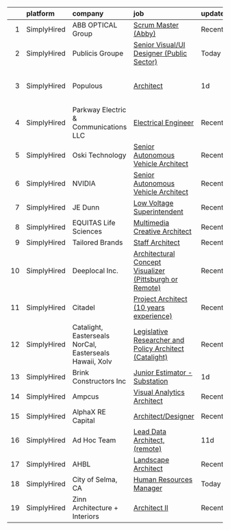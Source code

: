 

|    | platform    | company                                                 | job                                                                                                                                                                  | update_time   | location                       |
|---:|:------------|:--------------------------------------------------------|:---------------------------------------------------------------------------------------------------------------------------------------------------------------------|:--------------|:-------------------------------|
|  1 | SimplyHired | ABB OPTICAL Group                                       | [Scrum Master (Abby)](https://www.simplyhired.com/job/REWt4mhjdg4624L1VWfU_R1et4C8oE-drZmvJkfOEWs_lyxxMHxe-A?q=visual+architect)                                     | Recently      | Remote                         |
|  2 | SimplyHired | Publicis Groupe                                         | [Senior Visual/UI Designer (Public Sector)](https://www.simplyhired.com/job/QzRtLasEONr42vJgYr71l3tyXq2cw4ncu6rIwmfMDaU6lh8-dP3c7A?q=visual+architect)               | Today         | Arlington, VA                  |
|  3 | SimplyHired | Populous                                                | [Architect](https://www.simplyhired.com/job/5Sdk07fFeL-twGnySOffhQMxY_ueAEJ7-o7V3Dl0owYQPfMV4pUJHQ?q=visual+architect)                                               | 1d            | San Francisco, CA +6 locations |
|  4 | SimplyHired | Parkway Electric & Communications LLC                   | [Electrical Engineer](https://www.simplyhired.com/job/USKrkUPffAtlJQ8ie9ZRYx_3HZhBSMvg5QsoWenX0kv1iKFJrGvTnA?q=visual+architect)                                     | Recently      | Holland, MI                    |
|  5 | SimplyHired | Oski Technology                                         | [Senior Autonomous Vehicle Architect](https://www.simplyhired.com/job/a5YnZuFF6Z-6jnCL5dgzvYIdB8PfMAaqtjJwlIgi2EJLlfqOiZoGCw?q=visual+architect)                     | Recently      | Santa Clara, CA                |
|  6 | SimplyHired | NVIDIA                                                  | [Senior Autonomous Vehicle Architect](https://www.simplyhired.com/job/_dC__tYlDHtgx72LDr74_OpMcs1XrPph99TBuHMBxvJ1A8M6UMW3Bg?q=visual+architect)                     | Recently      | Santa Clara, CA                |
|  7 | SimplyHired | JE Dunn                                                 | [Low Voltage Superintendent](https://www.simplyhired.com/job/LgoqHeHuh1YeedtzbhvyieQIoQ6c9u3NgZpPEWew9YK1K6h3eZlktg?q=visual+architect)                              | Recently      | Charlotte, NC                  |
|  8 | SimplyHired | EQUITAS Life Sciences                                   | [Multimedia Creative Architect](https://www.simplyhired.com/job/ichTX3k1Ejo7tX1GyCNQsvRJKJYEbv4IqWgcjyZm74n5FB1102LY-Q?q=visual+architect)                           | Recently      | Essex, VT                      |
|  9 | SimplyHired | Tailored Brands                                         | [Staff Architect](https://www.simplyhired.com/job/rEAHpWOd4nb9T4Qx522NYRqeO9mbSb5bogZfLT3cXgNV9g1s917_Ug?q=visual+architect)                                         | Recently      | Fremont, CA                    |
| 10 | SimplyHired | Deeplocal Inc.                                          | [Architectural Concept Visualizer (Pittsburgh or Remote)](https://www.simplyhired.com/job/SWB3HAZT_15JhUfxDrZqTeM9niknD8HbJ0NuAptc3GZca9udF26K4g?q=visual+architect) | Recently      | Remote                         |
| 11 | SimplyHired | Citadel                                                 | [Project Architect (10 years experience)](https://www.simplyhired.com/job/4AlUZ9lqbJktUfRUd3vPJ6NNyU_0PoQ8wilq4Jk80MlMZlOITbC38A?q=visual+architect)                 | Recently      | Washington, DC                 |
| 12 | SimplyHired | Catalight, Easterseals NorCal, Easterseals Hawaii, Xolv | [Legislative Researcher and Policy Architect (Catalight)](https://www.simplyhired.com/job/maWLSGHx0_TTWzHR7NCfkgGVir9sIHnwfst3ltuVHs8tkf3pzfwc4A?q=visual+architect) | Recently      | Remote                         |
| 13 | SimplyHired | Brink Constructors Inc                                  | [Junior Estimator - Substation](https://www.simplyhired.com/job/VfzqQWNxkkHhAVqdA2xvfdG4uQeHenGJ-5r9kImA6EmKaG0z5q2-6Q?q=visual+architect)                           | 1d            | Rapid City, SD                 |
| 14 | SimplyHired | Ampcus                                                  | [Visual Analytics Architect](https://www.simplyhired.com/job/SPAlXerdTfV6kBYFGQfSnWwqAWv4NhqJ8ksAicbTSgiDlNkKq2WmQA?q=visual+architect)                              | Recently      | Remote                         |
| 15 | SimplyHired | AlphaX RE Capital                                       | [Architect/Designer](https://www.simplyhired.com/job/3FZq__pDBJ8vYzlGtVlQE2B5139EFuXTbT6DFUS_zXXVrLLWjOChbQ?q=visual+architect)                                      | Recently      | San Jose, CA                   |
| 16 | SimplyHired | Ad Hoc Team                                             | [Lead Data Architect, (remote)](https://www.simplyhired.com/job/AF4a2gvnh_ZJqxap8jT7-FpQrgcgtnqZXBLQlPbDMuE4oUeDdjQ5nQ?q=visual+architect)                           | 11d           | Sacramento, CA +39 locations   |
| 17 | SimplyHired | AHBL                                                    | [Landscape Architect](https://www.simplyhired.com/job/PoTLn9Y6Vmh09ROmtG1c9btJvE1TPh9uj9fjj6dxDg8gDCL6hsK7yg?q=visual+architect)                                     | Recently      | Spokane, WA                    |
| 18 | SimplyHired | City of Selma, CA                                       | [Human Resources Manager](https://www.simplyhired.com/job/F90dAlC9eWvpQtRuAQSnmdZQ2c7TSSXn6h2SVz--IGOZKpnK_80qpw?q=visual+architect)                                 | Today         | Selma, CA                      |
| 19 | SimplyHired | Zinn Architecture + Interiors                           | [Architect II](https://www.simplyhired.com/job/RlOtbrDY_VCgfK4_Lnza9I4pdKRFWP5UfuRauj2qUd-dHCQ8Z7AGAg?q=visual+architect)                                            | Recently      | Jacksonville, FL               |